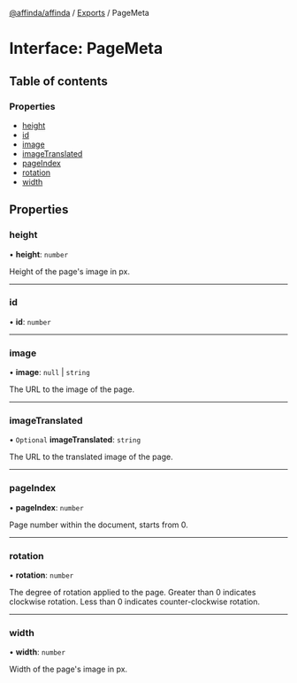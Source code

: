 [@affinda/affinda](../README.md) / [Exports](../modules.md) / PageMeta

# Interface: PageMeta

## Table of contents

### Properties

- [height](PageMeta.md#height)
- [id](PageMeta.md#id)
- [image](PageMeta.md#image)
- [imageTranslated](PageMeta.md#imagetranslated)
- [pageIndex](PageMeta.md#pageindex)
- [rotation](PageMeta.md#rotation)
- [width](PageMeta.md#width)

## Properties

### height

• **height**: `number`

Height of the page's image in px.

___

### id

• **id**: `number`

___

### image

• **image**: ``null`` \| `string`

The URL to the image of the page.

___

### imageTranslated

• `Optional` **imageTranslated**: `string`

The URL to the translated image of the page.

___

### pageIndex

• **pageIndex**: `number`

Page number within the document, starts from 0.

___

### rotation

• **rotation**: `number`

The degree of rotation applied to the page. Greater than 0 indicates clockwise rotation. Less than 0 indicates counter-clockwise rotation.

___

### width

• **width**: `number`

Width of the page's image in px.
